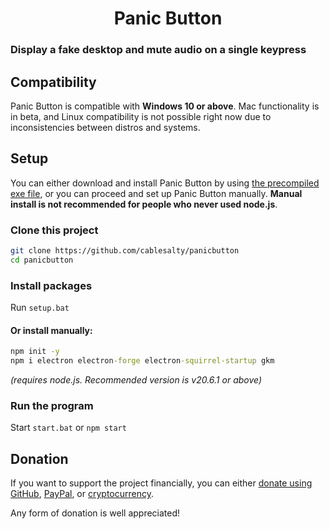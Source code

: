 <h1 style="text-align:center"><b>Panic Button</b></h1>

### Display a fake desktop and mute audio on a single keypress

## Compatibility
Panic Button is compatible with **Windows 10 or above**. Mac functionality is in beta, and Linux compatibility is not possible right now due to inconsistencies between distros and systems.

## Setup
You can either download and install Panic Button by using [the precompiled exe file](), or you can proceed and set up Panic Button manually. **Manual install is not recommended for people who never used node.js**.


### Clone this project
```sh
git clone https://github.com/cablesalty/panicbutton
cd panicbutton
```

### Install packages
Run `setup.bat`

#### Or install manually:
```bat
npm init -y
npm i electron electron-forge electron-squirrel-startup gkm
```
*(requires node.js. Recommended version is v20.6.1 or above)*

### Run the program
Start `start.bat` or `npm start`

## Donation
If you want to support the project financially, you can either [donate using GitHub](), [PayPal](), or [cryptocurrency]().

Any form of donation is well appreciated!